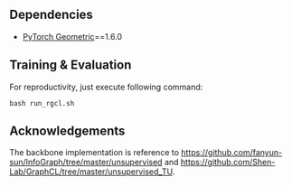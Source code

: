 ## Dependencies

* [PyTorch Geometric](https://github.com/rusty1s/pytorch_geometric#installation)==1.6.0



## Training & Evaluation

For reproductivity, just execute following command:

```
bash run_rgcl.sh
```

## Acknowledgements

The backbone implementation is reference to https://github.com/fanyun-sun/InfoGraph/tree/master/unsupervised and https://github.com/Shen-Lab/GraphCL/tree/master/unsupervised_TU.

